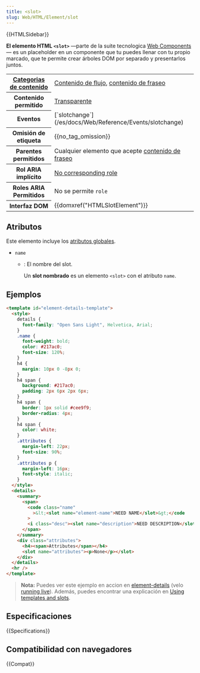```yaml
---
title: <slot>
slug: Web/HTML/Element/slot
---
```


{{HTMLSidebar}}

**El elemento HTML `<slot>`** —parte de la suite tecnologica [Web Components](/es/docs/Web/Web_Components) — es un placeholder en un componente que tu puedes llenar con tu propio marcado, que te permite crear árboles DOM por separado y presentarlos juntos.

<table class="properties">
  <tbody>
    <tr>
      <th scope="row">
        <a href="/es/docs/Web/HTML/Content_categories"
          >Categorias de contenido</a
        >
      </th>
      <td>
        <a href="/es/docs/Web/HTML/Content_categories#Flow_content"
          >Contenido de flujo</a
        >,
        <a href="/es/docs/Web/Guide/HTML/Content_categories#Phrasing_content"
          >contenido de fraseo</a
        >
      </td>
    </tr>
    <tr>
      <th scope="row">Contenido permitido</th>
      <td>
        <a href="/es/docs/HTML/Content_categories#Transparent_content_model"
          >Transparente</a
        >
      </td>
    </tr>
    <tr>
      <th scope="row">Eventos</th>
      <td>[`slotchange`](/es/docs/Web/Reference/Events/slotchange)</td>
    </tr>
    <tr>
      <th scope="row">Omisión de etiqueta</th>
      <td>{{no_tag_omission}}</td>
    </tr>
    <tr>
      <th scope="row">Parentes permitidos</th>
      <td>
        Cualquier elemento que acepte
        <a href="/es/docs/HTML/Content_categories#Phrasing_content"
          >contenido de fraseo</a
        >
      </td>
    </tr>
    <tr>
      <th scope="row">Rol ARIA implícito</th>
      <td>
        <a href="https://www.w3.org/TR/html-aria/#dfn-no-corresponding-role"
          >No corresponding role</a
        >
      </td>
    </tr>
    <tr>
      <th scope="row">Roles ARIA Permitidos</th>
      <td>No se permite <code>role</code></td>
    </tr>
    <tr>
      <th scope="row">Interfaz DOM</th>
      <td>{{domxref("HTMLSlotElement")}}</td>
    </tr>
  </tbody>
</table>

## Atributos

Este elemento incluye los [atributos globales](/es/docs/Web/HTML/Global_attributes).

- `name`

  - : El nombre del slot.

    Un **slot nombrado** es un elemento `<slot>` con el atributo `name`.

## Ejemplos

```html
<template id="element-details-template">
  <style>
    details {
      font-family: "Open Sans Light", Helvetica, Arial;
    }
    .name {
      font-weight: bold;
      color: #217ac0;
      font-size: 120%;
    }
    h4 {
      margin: 10px 0 -8px 0;
    }
    h4 span {
      background: #217ac0;
      padding: 2px 6px 2px 6px;
    }
    h4 span {
      border: 1px solid #cee9f9;
      border-radius: 4px;
    }
    h4 span {
      color: white;
    }
    .attributes {
      margin-left: 22px;
      font-size: 90%;
    }
    .attributes p {
      margin-left: 16px;
      font-style: italic;
    }
  </style>
  <details>
    <summary>
      <span>
        <code class="name"
          >&lt;<slot name="element-name">NEED NAME</slot>&gt;</code
        >
        <i class="desc"><slot name="description">NEED DESCRIPTION</slot></i>
      </span>
    </summary>
    <div class="attributes">
      <h4><span>Attributes</span></h4>
      <slot name="attributes"><p>None</p></slot>
    </div>
  </details>
  <hr />
</template>
```

> **Nota:** Puedes ver este ejemplo en accion en [element-details](https://github.com/mdn/web-components-examples/tree/master/element-details) (velo [running live](https://mdn.github.io/web-components-examples/element-details/)). Además, puedes encontrar una explicación en [Using templates and slots](/es/docs/Web/Web_Components/Using_templates_and_slots).

## Especificaciones

{{Specifications}}

## Compatibilidad con navegadores

{{Compat}}
